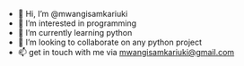 - 👋 Hi, I’m @mwangisamkariuki
- 👀 I’m interested in programming
- 🌱 I’m currently learning python
- 💞️ I’m looking to collaborate on any python project
- 📫 get in touch with me via mwangisamkariuki@gmail.com

<!---
mwangisamkariuki/mwangisamkariuki is a ✨ special ✨ repository because its `README.md` (this file) appears on your GitHub profile.
You can click the Preview link to take a look at your changes.
--->
